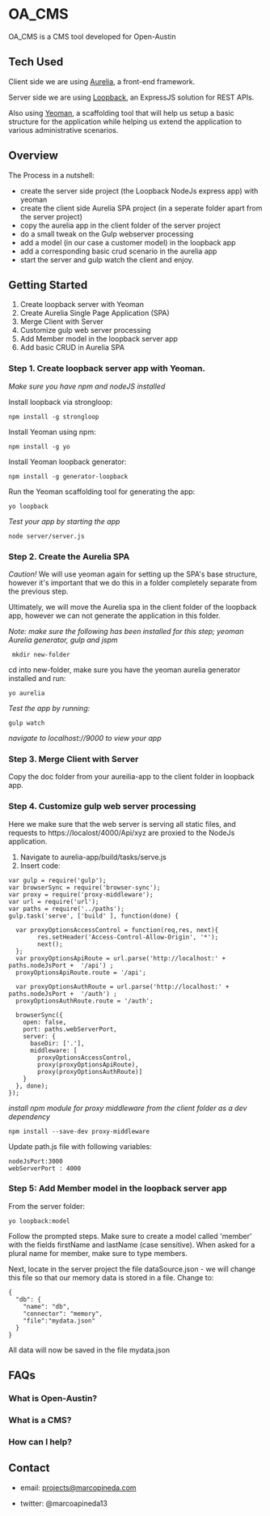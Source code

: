 # OA_CMS
OA_CMS is a CMS tool developed for Open-Austin

## Tech Used

Client side we are using [Aurelia](http://aurelia.io/), a front-end framework.

Server side we are using [Loopback]("http://loopback.io/"), an ExpressJS solution for REST APIs.

Also using [Yeoman]("http://yeoman.io/"), a scaffolding tool that will help us setup a basic structure for the application while helping us extend the application to various administrative scenarios.

## Overview

The Process in a nutshell:

- create the server side project (the Loopback NodeJs express app) with yeoman
- create the client side Aurelia SPA project (in a seperate folder apart from the server project)
- copy the aurelia app in the client folder of the server project
- do a small tweak on the Gulp webserver processing
- add a model (in our case a customer model) in the loopback app
- add a corresponding basic crud scenario in the aurelia app
- start the server and gulp watch the client and enjoy.

## Getting Started

1. Create loopback server with Yeoman
2. Create Aurelia Single Page Application (SPA)
3. Merge Client with Server
4. Customize gulp web server processing
5. Add Member model in the loopback server app
6. Add basic CRUD in Aurelia SPA

### Step 1. Create loopback server app with Yeoman.

*Make sure you have npm and nodeJS installed*

Install loopback via strongloop:
```
npm install -g strongloop
```
Install Yeoman using npm:
```
npm install -g yo
```
Install Yeoman loopback generator:
```
npm install -g generator-loopback
```
Run the Yeoman scaffolding tool for generating the app:
```
yo loopback
```

*Test your app by starting the app*
```
node server/server.js
```

### Step 2. Create the Aurelia SPA
*Caution!*
We will use yeoman again for setting up the SPA's base structure, however it's important that we do this in a folder completely separate from the previous step.

Ultimately, we will move the Aurelia spa in the client folder of the loopback app, however we can not generate the application in this folder.

*Note: make sure the following has been installed for this step; yeoman Aurelia generator, gulp and jspm*

```
 mkdir new-folder
```
cd into new-folder, make sure you have the yeoman aurelia generator installed and run:
```
yo aurelia
```
*Test the app by running:*

```
gulp watch
```
*navigate to localhost://9000 to view your app*

### Step 3. Merge Client with Server
Copy the doc folder from your aureilia-app to the client folder in loopback app.

### Step 4. Customize gulp web server processing
Here we make sure that the web server is serving all static files, and requests to https://localost/4000/Api/xyz are proxied to the NodeJs application.

1. Navigate to aurelia-app/build/tasks/serve.js
2. Insert code:
```
var gulp = require('gulp');  
var browserSync = require('browser-sync');  
var proxy = require('proxy-middleware');  
var url = require('url');  
var paths = require('../paths');  
gulp.task('serve', ['build' ], function(done) {

  var proxyOptionsAccessControl = function(req,res, next){
        res.setHeader('Access-Control-Allow-Origin', '*');
        next();
  };
  var proxyOptionsApiRoute = url.parse('http://localhost:' + paths.nodeJsPort +  '/api') ;
  proxyOptionsApiRoute.route = '/api';

  var proxyOptionsAuthRoute = url.parse('http://localhost:' + paths.nodeJsPort +  '/auth') ;
  proxyOptionsAuthRoute.route = '/auth';

  browserSync({
    open: false,
    port: paths.webServerPort,
    server: {
      baseDir: ['.'],
      middleware: [
        proxyOptionsAccessControl,
        proxy(proxyOptionsApiRoute),
        proxy(proxyOptionsAuthRoute)]
    }
  }, done);
});
```
*install npm module for proxy middleware from the client folder as a dev dependency*
```
npm install --save-dev proxy-middleware
```
Update path.js file with following variables:
```
nodeJsPort:3000
webServerPort : 4000
```
### Step 5: Add Member model in the loopback server app
From the server folder:
```
yo loopback:model
```
Follow the prompted steps. Make sure to create a model called 'member' with the fields firstName and lastName (case sensitive). When asked for a plural name for member, make sure to type members.


Next, locate in the server project the file dataSource.json - we will change this file so that our memory data is stored in a file. Change to:
```
{
  "db": {
    "name": "db",
    "connector": "memory",
    "file":"mydata.json"
  }
}
```
All data will now be saved in the file mydata.json

## FAQs

### What is Open-Austin?

### What is a CMS?

### How can I help?

## Contact

- email: projects@marcopineda.com

- twitter: @marcoapineda13
